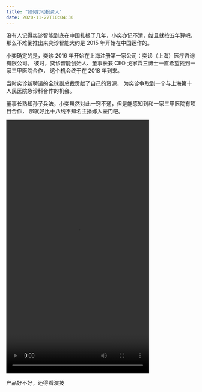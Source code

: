 ```yaml
---
title: "如何打动投资人"
date: 2020-11-22T10:04:30
---
```


没有人记得奕诊智能到底在中国扎根了几年，小奕亦记不清，姑且就按五年算吧，
那么不难倒推出来奕诊智能大约是 2015 年开始在中国运作的。

小奕确定的是，奕诊 2016 年开始在上海注册第一家公司：奕诊（上海）医疗咨询有限公司。
彼时，奕诊智能创始人、董事长兼 CEO 戈家霖三博士一直希望找到一家三甲医院合作，
这个机会终于在 2018 年到来。

当时奕诊新聘请的全球副总裁贡献了自己的资源，
为奕诊争取到一个与上海第十人民医院急诊科合作的机会。

董事长熟知孙子兵法，小奕虽然对此一窍不通，但是能感知到和一家三甲医院有项目合作，
那就好比十八线不知名主播嫁入豪门吧。

<video width="380" height="676" controls>
  <source src="https://media.envive.org/more-than-acting.mp4" type="video/mp4">
</video>

产品好不好，还得看演技